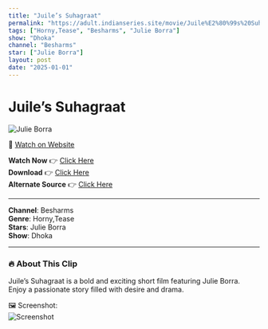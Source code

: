 ```yaml
---
title: "Juile’s Suhagraat"
permalink: "https://adult.indianseries.site/movie/Juile%E2%80%99s%20Suhagraat"
tags: ["Horny,Tease", "Besharms", "Julie Borra"]
show: "Dhoka"
channel: "Besharms"
star: ["Julie Borra"]
layout: post
date: "2025-01-01"
---
```


# Juile’s Suhagraat

![Julie Borra](https://shorts.desisins.com/wp-content/uploads/2024/02/Julie-Borra-Suhagraat-Besharms-DesiSins.com_.jpg)

🔗 [Watch on Website](https://adult.indianseries.site/movie/Juile%E2%80%99s%20Suhagraat)

**Watch Now** 👉 [Click Here](https://adult.indianseries.site/movie/Juile%E2%80%99s%20Suhagraat)  
**Download** 👉 [Click Here](https://adult.indianseries.site/movie/Juile%E2%80%99s%20Suhagraat)  
**Alternate Source** 👉 [Click Here](https://adult.indianseries.site/movie/Juile%E2%80%99s%20Suhagraat)

---

**Channel**: Besharms  
**Genre**: Horny,Tease  
**Stars**: Julie Borra  
**Show**: Dhoka

---

### 🔥 About This Clip

Juile’s Suhagraat is a bold and exciting short film featuring Julie Borra. Enjoy a passionate story filled with desire and drama.
 
🖼️ Screenshot:  
![Screenshot](https://shorts.desisins.com/wp-content/uploads/2024/02/Julie-Borra-Suhagraat-Besharms-DesiSins.com_.jpg)
